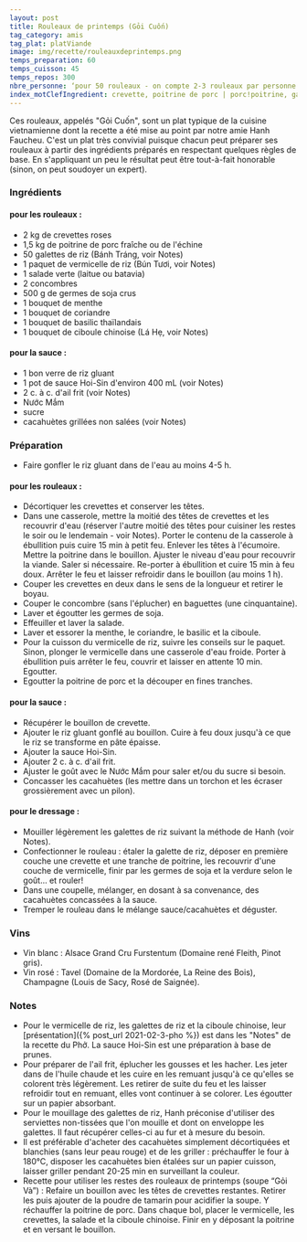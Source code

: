```yaml
---
layout: post
title: Rouleaux de printemps (Gỏi Cuốn)
tag_category: amis
tag_plat: platViande
image: img/recette/rouleauxdeprintemps.png
temps_preparation: 60
temps_cuisson: 45
temps_repos: 300
nbre_personne: ‘pour 50 rouleaux - on compte 2-3 rouleaux par personne’
index_motClefIngredient: crevette, poitrine de porc | porc!poitrine, galette de riz, vermicelle de riz, coriandre, menthe
---
```

Ces rouleaux, appelés "Gỏi Cuốn", sont un plat typique de la cuisine vietnamienne dont la recette a été mise au point par notre amie Hanh Faucheu. C'est un plat très convivial puisque chacun peut préparer ses rouleaux à partir des ingrédients préparés en respectant quelques règles de base. En s'appliquant un peu le résultat peut être tout-à-fait honorable (sinon, on peut soudoyer un expert).

### Ingrédients
#### pour les rouleaux :
* 2 kg de crevettes roses
* 1,5 kg de poitrine de porc fraîche ou de l'échine
* 50 galettes de riz (Bánh Tráng, voir Notes)
* 1 paquet de vermicelle de riz (Bún Tươi, voir Notes)
* 1 salade verte (laitue ou batavia)
* 2 concombres
* 500 g de germes de soja crus
* 1 bouquet de menthe
* 1 bouquet de coriandre
* 1 bouquet de basilic thaïlandais
* 1 bouquet de ciboule chinoise (Lá Hẹ, voir Notes)

#### pour la sauce :
* 1 bon verre de riz gluant
* 1 pot de sauce Hoi-Sin d'environ 400 mL (voir Notes)
* 2 c. à c. d'ail frit (voir Notes)
* Nước Mắm
* sucre
* cacahuètes grillées non salées (voir Notes)

### Préparation
* Faire gonfler le riz gluant dans de l'eau au moins 4-5 h.

#### pour les rouleaux :
* Décortiquer les crevettes et conserver les têtes.
* Dans une casserole, mettre la moitié des têtes de crevettes  et les recouvrir d'eau (réserver l'autre moitié des têtes pour cuisiner les restes le soir ou le lendemain - voir Notes). Porter le contenu de la casserole à ébullition puis cuire 15 min à petit feu. Enlever les têtes à l'écumoire. Mettre la poitrine dans le bouillon. Ajuster le niveau d'eau pour recouvrir la viande. Saler si nécessaire. Re-porter à ébullition et cuire 15 min à feu doux. Arrêter le feu et laisser refroidir dans le bouillon (au moins 1 h).
* Couper les crevettes en deux dans le sens de la longueur et retirer le boyau.
* Couper le concombre (sans l'éplucher) en baguettes (une cinquantaine).
* Laver et égoutter les germes de soja.
* Effeuiller et laver la salade.
* Laver et essorer la menthe, le coriandre, le basilic et la ciboule.
* Pour la cuisson du vermicelle de riz, suivre les conseils sur le paquet. Sinon, plonger le vermicelle dans une casserole d'eau froide. Porter à ébullition puis arrêter le feu, couvrir et laisser en attente 10 min. Egoutter.
* Egoutter la poitrine de porc et la découper en fines tranches.

#### pour la sauce :
* Récupérer le bouillon de crevette.
* Ajouter le riz gluant gonflé au bouillon. Cuire à feu doux jusqu'à ce que le riz se transforme en pâte épaisse.
* Ajouter la sauce Hoi-Sin.
* Ajouter 2 c. à c. d'ail frit.
* Ajuster le goût avec le Nước Mắm pour saler et/ou du sucre si besoin.
* Concasser les cacahuètes (les mettre dans un torchon et les écraser grossièrement avec un pilon).

#### pour le dressage :
* Mouiller légèrement les galettes de riz suivant la méthode de Hanh (voir Notes).
* Confectionner le rouleau : étaler la galette de riz, déposer en première couche une crevette et une tranche de poitrine, les recouvrir d'une couche de vermicelle, finir par les germes de soja et la verdure selon le goût... et rouler!
* Dans une coupelle, mélanger, en dosant à sa convenance, des cacahuètes concassées à la sauce.
* Tremper le rouleau dans le mélange sauce/cacahuètes et déguster.

### Vins
* Vin blanc : Alsace Grand Cru Furstentum (Domaine rené Fleith, Pinot gris).
* Vin rosé : Tavel (Domaine de la Mordorée, La Reine des Bois), Champagne (Louis de Sacy, Rosé de Saignée).

### Notes
* Pour le vermicelle de riz, les galettes de riz et la ciboule chinoise, leur [présentation]({% post_url 2021-02-3-pho %}) est dans les "Notes" de la recette du Phở. La sauce Hoi-Sin est une préparation à base de prunes.
* Pour préparer de l'ail frit, éplucher les gousses et les hacher. Les jeter dans de l'huile chaude et les cuire en les remuant jusqu'à ce qu'elles se colorent très légèrement. Les retirer de suite du feu et les laisser refroidir tout en remuant, elles vont continuer à se colorer. Les égoutter sur un papier absorbant.
* Pour le mouillage des galettes de riz, Hanh préconise d'utiliser des serviettes non-tissées que l'on mouille et dont on enveloppe les galettes. Il faut récupérer celles-ci au fur et à mesure du besoin.
* Il est préférable d'acheter des cacahuètes simplement décortiquées et blanchies (sans leur peau rouge) et de les griller : préchauffer le four à 180°C, disposer les cacahuètes bien étalées sur un papier cuisson, laisser griller pendant 20-25 min en surveillant la couleur.
* Recette pour utiliser les restes des rouleaux de printemps (soupe “Gỏi Và”) : Refaire un bouillon avec les têtes de crevettes restantes. Retirer les puis ajouter de la poudre de tamarin pour acidifier la soupe. Y réchauffer la poitrine de porc. Dans chaque bol, placer le vermicelle, les crevettes, la salade et la ciboule chinoise. Finir en y déposant la poitrine et en versant le bouillon.
